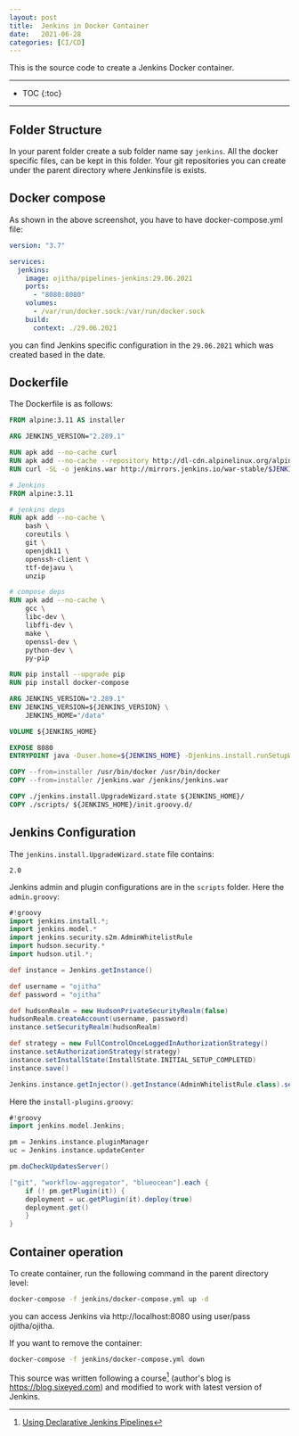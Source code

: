 ```yaml
---
layout: post
title:  Jenkins in Docker Container
date:   2021-06-28
categories: [CI/CD]
---
```


This is the source code to create a Jenkins Docker container.

<!--more-->

------

* TOC
{:toc}
------

## Folder Structure

In your parent folder create a sub folder name say `jenkins`. All the docker specific files, can be kept in this folder. Your git repositories you can create under the parent directory where Jenkinsfile is exists.

## Docker compose 

As shown in the above screenshot, you have to have docker-compose.yml file:

```yaml
version: "3.7"

services:
  jenkins:
    image: ojitha/pipelines-jenkins:29.06.2021
    ports:
      - "8080:8080"
    volumes:
      - /var/run/docker.sock:/var/run/docker.sock
    build:
      context: ./29.06.2021
```

you can find Jenkins specific configuration in the `29.06.2021` which was created based in the date.

## Dockerfile

The Dockerfile is as follows:

```dockerfile
FROM alpine:3.11 AS installer

ARG JENKINS_VERSION="2.289.1"

RUN apk add --no-cache curl
RUN apk add --no-cache --repository http://dl-cdn.alpinelinux.org/alpine/edge/community docker-cli
RUN curl -SL -o jenkins.war http://mirrors.jenkins.io/war-stable/$JENKINS_VERSION/jenkins.war

# Jenkins
FROM alpine:3.11

# jenkins deps
RUN apk add --no-cache \
    bash \
    coreutils \
    git \
    openjdk11 \
    openssh-client \
    ttf-dejavu \
    unzip 

# compose deps
RUN apk add --no-cache \
    gcc \
    libc-dev \
    libffi-dev \
    make \
    openssl-dev \
    python-dev \
    py-pip

RUN pip install --upgrade pip 
RUN pip install docker-compose

ARG JENKINS_VERSION="2.289.1"
ENV JENKINS_VERSION=${JENKINS_VERSION} \
    JENKINS_HOME="/data"

VOLUME ${JENKINS_HOME}

EXPOSE 8080
ENTRYPOINT java -Duser.home=${JENKINS_HOME} -Djenkins.install.runSetupWizard=false -jar /jenkins/jenkins.war

COPY --from=installer /usr/bin/docker /usr/bin/docker
COPY --from=installer /jenkins.war /jenkins/jenkins.war

COPY ./jenkins.install.UpgradeWizard.state ${JENKINS_HOME}/
COPY ./scripts/ ${JENKINS_HOME}/init.groovy.d/
```

## Jenkins Configuration

The `jenkins.install.UpgradeWizard.state` file contains:

```
2.0
```

Jenkins admin and plugin configurations are in the `scripts` folder. Here the `admin.groovy`:

```groovy
#!groovy
import jenkins.install.*;
import jenkins.model.*
import jenkins.security.s2m.AdminWhitelistRule
import hudson.security.*
import hudson.util.*;

def instance = Jenkins.getInstance()

def username = "ojitha"
def password = "ojitha"

def hudsonRealm = new HudsonPrivateSecurityRealm(false)
hudsonRealm.createAccount(username, password)
instance.setSecurityRealm(hudsonRealm)

def strategy = new FullControlOnceLoggedInAuthorizationStrategy()
instance.setAuthorizationStrategy(strategy)
instance.setInstallState(InstallState.INITIAL_SETUP_COMPLETED)
instance.save()

Jenkins.instance.getInjector().getInstance(AdminWhitelistRule.class).setMasterKillSwitch(false)
```

Here the `install-plugins.groovy`:

```groovy
#!groovy
import jenkins.model.Jenkins;

pm = Jenkins.instance.pluginManager
uc = Jenkins.instance.updateCenter

pm.doCheckUpdatesServer()

["git", "workflow-aggregator", "blueocean"].each {
    if (! pm.getPlugin(it)) {
    deployment = uc.getPlugin(it).deploy(true)
    deployment.get()
    }
}
```



## Container operation

To create container, run the following command in the parent directory level:

```bash
docker-compose -f jenkins/docker-compose.yml up -d
```

you can access Jenkins via http://localhost:8080 using user/pass ojitha/ojitha.

If you want to remove the container:

```bash
docker-compose -f jenkins/docker-compose.yml down
```

This source was written following a course[^1] (author's blog is https://blog.sixeyed.com) and modified to work with latest version of Jenkins.

[^1]: [Using Declarative Jenkins Pipelines](https://pluralsight.pxf.io/DPOAj) 



